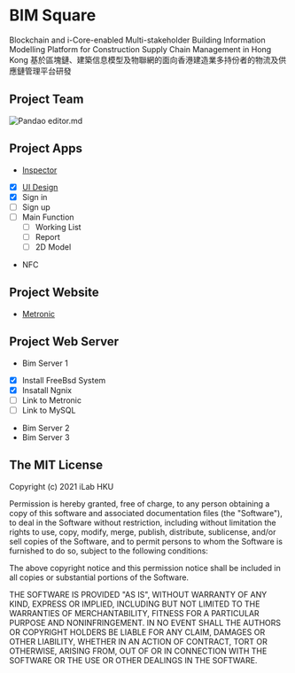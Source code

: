# BIM Square
Blockchain and i-Core-enabled Multi-stakeholder Building Information Modelling Platform for Construction Supply Chain Management in Hong Kong 
基於區塊鏈、建築信息模型及物聯網的面向香港建造業多持份者的物流及供應鏈管理平台研發

## Project Team
![Pandao editor.md](https://ilab.hku.hk/content/uploads/2020/11/ilab.jpg "iLab")

##  Project Apps
* [Inspector](https://github.com/JJJeremy108/BIM_App/tree/master/flutter_login-signup_demo-master/flutter_login-signup_demo-master)
- [x] [UI Design](https://modao.cc/app/4a060c5cb04fd125e11c47b1dad83bb973e32845?simulator_type=device&sticky)
- [x] Sign in
- [ ] Sign up
- [ ] Main Function
    - [ ] Working List
    - [ ] Report
    - [ ] 2D Model
* NFC

##  Project Website
* [Metronic](https://keenthemes.com/metronic/ "Metronic")

##  Project Web Server
* Bim Server 1
- [x] Install FreeBsd System
- [x] Insatall Ngnix
- [ ] Link to Metronic
- [ ] Link to MySQL

* Bim Server 2
* Bim Server 3

## The MIT License

Copyright (c) 2021 iLab HKU

Permission is hereby granted, free of charge, to any person obtaining a copy of this software and associated documentation files (the "Software"), to deal in the Software without restriction, including without limitation the rights to use, copy, modify, merge, publish, distribute, sublicense, and/or sell copies of the Software, and to permit persons to whom the Software is furnished to do so, subject to the following conditions:

The above copyright notice and this permission notice shall be included in all copies or substantial portions of the Software.

THE SOFTWARE IS PROVIDED "AS IS", WITHOUT WARRANTY OF ANY KIND, EXPRESS OR IMPLIED, INCLUDING BUT NOT LIMITED TO THE WARRANTIES OF MERCHANTABILITY, FITNESS FOR A PARTICULAR PURPOSE AND NONINFRINGEMENT. IN NO EVENT SHALL THE AUTHORS OR COPYRIGHT HOLDERS BE LIABLE FOR ANY CLAIM, DAMAGES OR OTHER LIABILITY, WHETHER IN AN ACTION OF CONTRACT, TORT OR OTHERWISE, ARISING FROM, OUT OF OR IN CONNECTION WITH THE SOFTWARE OR THE USE OR OTHER DEALINGS IN THE SOFTWARE.
